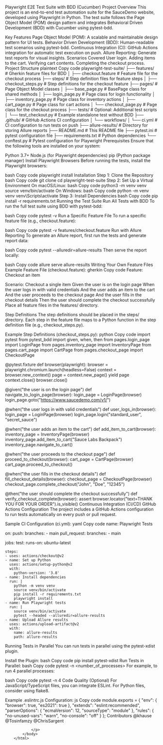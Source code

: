 <!DOCTYPE html>
<html>
	<head>
		<title>Codebeautify.org Text to HTML Converter</title>
	</head>
	<body>
		<p>Playwright E2E Test Suite with BDD (Cucumber) 
Project Overview 
This project is an end-to-end test automation suite for the SauceDemo website, developed using Playwright in Python. The test suite follows the Page Object Model (POM) design pattern and integrates Behavioral Driven Development (BDD) with Cucumber using pytest-bdd. 
 
Key Features 
Page Object Model (POM): A scalable and maintainable design pattern for UI tests. 
Behavior Driven Development (BDD): Human-readable test scenarios using pytest-bdd. 
Continuous Integration (CI): GitHub Actions integration for automatic test execution on push. 
Allure Reporting: Generate test reports for visual insights. 
Scenarios Covered 
User login. 
Adding items to the cart. 
Verifying cart contents. 
Completing the checkout process. 
Project Structure 
plaintext 
Copy code 
playwright-test-suite/ 
├── features/                # Gherkin feature files for BDD 
│   ├── checkout.feature      # Feature file for the checkout process 
├── steps/                   # Step definition files for feature steps 
│   ├── checkout_steps.py     # Step definitions for the checkout feature 
├── pages/                   # Page Object Model classes 
│   ├── base_page.py          # BasePage class for shared methods 
│   ├── login_page.py         # Page class for login functionality 
│   ├── inventory_page.py     # Page class for inventory actions 
│   ├── cart_page.py          # Page class for cart actions 
│   └── checkout_page.py      # Page class for the checkout process 
├── tests/                   # Optional: Additional test scripts 
│   └── test_checkout.py      # Example standalone test without BDD 
├── .github/                 # GitHub Actions CI configuration 
│   └── workflows/ 
│       └── ci.yml            # CI configuration to run tests on push 
├── allure-results/           # Directory for storing Allure reports 
├── README.md                 # This README file 
├── pytest.ini                # pytest configuration file 
├── requirements.txt          # Python dependencies 
└── conftest.py               # Pytest configuration for Playwright 
Prerequisites 
Ensure that the following tools are installed on your system: 
 
Python 3.7+ 
Node.js (for Playwright dependencies) 
pip (Python package manager) 
Install Playwright Browsers 
Before running the tests, install the Playwright browsers: 
 
bash 
Copy code 
playwright install 
Installation 
Step 1: Clone the Repository 
bash 
Copy code 
git clone 
			<repository-url> 
cd playwright-test-suite 
Step 2: Set Up a Virtual Environment 
On macOS/Linux: 
bash 
Copy code 
python3 -m venv venv 
source venv/bin/activate 
On Windows: 
bash 
Copy code 
python -m venv venv 
venv\Scripts\activate 
Step 3: Install Dependencies 
bash 
Copy code 
pip install -r requirements.txt 
Running the Test Suite 
Run All Tests with BDD 
To run the full test suite using BDD with pytest-bdd: 
 
bash 
Copy code 
pytest -v 
Run a Specific Feature File 
To run a specific feature file (e.g., checkout.feature): 
 
bash 
Copy code 
pytest -v features/checkout.feature 
Run with Allure Reporting 
To generate an Allure report, first run the tests and generate report data: 
 
bash 
Copy code 
pytest --alluredir=allure-results 
Then serve the report locally: 
 
bash 
Copy code 
allure serve allure-results 
Writing Your Own Feature Files 
Example Feature File (checkout.feature): 
gherkin 
Copy code 
Feature: Checkout an item 
 
  Scenario: Checkout a single item 
    Given the user is on the login page 
    When the user logs in with valid credentials 
    And the user adds an item to the cart 
    And the user proceeds to the checkout page 
    And the user fills in the checkout details 
    Then the user should complete the checkout successfully 
Place all feature files in the features/ directory. 
 
Step Definitions 
The step definitions should be placed in the steps/ directory. Each step in the feature file maps to a Python function in the step definition file (e.g., checkout_steps.py). 
 
Example Step Definitions (checkout_steps.py): 
python 
Copy code 
import pytest 
from pytest_bdd import given, when, then 
from pages.login_page import LoginPage 
from pages.inventory_page import InventoryPage 
from pages.cart_page import CartPage 
from pages.checkout_page import CheckoutPage 
 
@pytest.fixture 
def browser(playwright): 
    browser = playwright.chromium.launch(headless=False) 
    context = browser.new_context() 
    page = context.new_page() 
    yield page 
    context.close() 
    browser.close() 
 
@given("the user is on the login page") 
def navigate_to_login_page(browser): 
    login_page = LoginPage(browser) 
    login_page.goto("https://www.saucedemo.com/v1/") 
 
@when("the user logs in with valid credentials") 
def user_logs_in(browser): 
    login_page = LoginPage(browser) 
    login_page.login("standard_user", "secret_sauce") 
 
@when("the user adds an item to the cart") 
def add_item_to_cart(browser): 
    inventory_page = InventoryPage(browser) 
    inventory_page.add_item_to_cart("Sauce Labs Backpack") 
    inventory_page.navigate_to_cart() 
 
@when("the user proceeds to the checkout page") 
def proceed_to_checkout(browser): 
    cart_page = CartPage(browser) 
    cart_page.proceed_to_checkout() 
 
@when("the user fills in the checkout details") 
def fill_checkout_details(browser): 
    checkout_page = CheckoutPage(browser) 
    checkout_page.complete_checkout("John", "Doe", "12345") 
 
@then("the user should complete the checkout successfully") 
def verify_checkout_complete(browser): 
    assert browser.locator("text=THANK YOU FOR YOUR ORDER").is_visible() 
Continuous Integration (CI/CD) 
GitHub Actions Configuration 
The project includes a GitHub Actions configuration to run tests automatically on every push or pull request. 
 
Sample CI Configuration (ci.yml): 
yaml 
Copy code 
name: Playwright Tests 
 
on: 
  push: 
    branches: 
      - main 
  pull_request: 
    branches: 
      - main 
 
jobs: 
  test: 
    runs-on: ubuntu-latest 
 
    steps: 
    - uses: actions/checkout@v2 
    - name: Set up Python 
      uses: actions/setup-python@v2 
      with: 
        python-version: '3.8' 
    - name: Install dependencies 
      run: | 
        python -m venv venv 
        source venv/bin/activate 
        pip install -r requirements.txt 
        playwright install 
    - name: Run Playwright tests 
      run: | 
        source venv/bin/activate 
        pytest --headed --alluredir=allure-results 
    - name: Upload Allure results 
      uses: actions/upload-artifact@v2 
      with: 
        name: allure-results 
        path: allure-results 
Running Tests in Parallel 
You can run tests in parallel using the pytest-xdist plugin. 
 
Install the Plugin: 
bash 
Copy code 
pip install pytest-xdist 
Run Tests in Parallel: 
bash 
Copy code 
pytest -n 
				<number_of_processes> 
For example, to run 4 parallel processes: 
 
bash 
Copy code 
pytest -n 4 
Code Quality (Optional) 
For JavaScript/TypeScript files, you can integrate ESLint. For Python files, consider using flake8. 
 
Example .eslintrc.js Configuration: 
js 
Copy code 
module.exports = { 
    "env": { 
        "browser": true, 
        "es2021": true 
    }, 
    "extends": "eslint:recommended", 
    "parserOptions": { 
        "ecmaVersion": 12, 
        "sourceType": "module" 
    }, 
    "rules": { 
        "no-unused-vars": "warn", 
        "no-console": "off" 
    } 
}; 
Contributors 
@khause 
@Tosinfamzy 
@ChrisSargent 

				</p>
			</body>
		</html>
